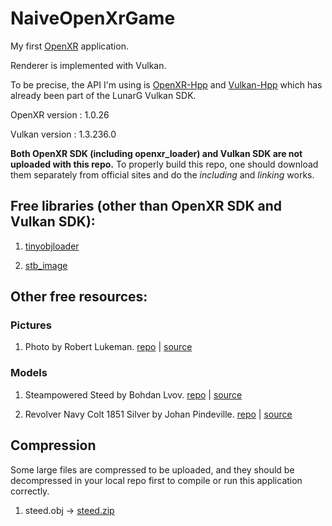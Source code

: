 # NaiveOpenXrGame

My first [OpenXR](https://github.com/KhronosGroup/OpenXR-SDK/) application.

Renderer is implemented with Vulkan.

To be precise, the API I'm using is [OpenXR-Hpp](https://github.com/KhronosGroup/OpenXR-Hpp) and [Vulkan-Hpp](https://github.com/KhronosGroup/Vulkan-Hpp) which has already been part of the LunarG Vulkan SDK.

OpenXR version : 1.0.26

Vulkan version : 1.3.236.0

**Both OpenXR SDK (including openxr_loader) and Vulkan SDK are not uploaded with this repo.** To properly build this repo, one should download them separately from official sites and do the *including* and *linking* works.

## Free libraries (other than OpenXR SDK and Vulkan SDK):

1. [tinyobjloader](https://github.com/tinyobjloader/tinyobjloader)

2. [stb_image](https://github.com/nothings/stb)

## Other free resources:

### Pictures

1. Photo by Robert Lukeman. 
[repo](NaiveOpenXrGame/textures/robert-lukeman-PH0HYjsf2n8-unsplash.jpg) |
[source](https://unsplash.com/photos/PH0HYjsf2n8)

### Models

1. Steampowered Steed by Bohdan Lvov. 
[repo](NaiveOpenXrGame/models/steed) |
[source](https://sketchfab.com/3d-models/steampowered-steed-95537929b1c04dc5a3d0b8fdc5310ee1)

2. Revolver Navy Colt 1851 Silver by Johan Pindeville. 
[repo](NaiveOpenXrGame/models/revolver) | 
[source](https://sketchfab.com/3d-models/revolver-navy-colt-1851-silver-c254bb8ee01a4d9db9e6bbdc652d6c11)

## Compression

Some large files are compressed to be uploaded, and they should be decompressed in your local repo first to compile or run this application correctly.

1. steed.obj -> [steed.zip](NaiveOpenXrGame/models/steed/steed.zip)
